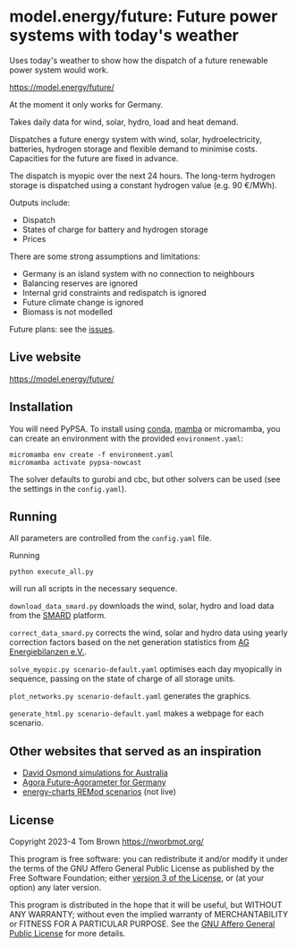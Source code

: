 
# model.energy/future: Future power systems with today's weather

Uses today's weather to show how the dispatch of a future renewable
power system would work.

<https://model.energy/future/>

At the moment it only works for Germany.

Takes daily data for wind, solar, hydro, load and heat demand.

Dispatches a future energy system with wind, solar, hydroelectricity,
batteries, hydrogen storage and flexible demand to minimise costs. Capacities for
the future are fixed in advance.

The dispatch is myopic over the next 24 hours. The long-term hydrogen
storage is dispatched using a constant hydrogen value (e.g. 90 €/MWh).

Outputs include:

- Dispatch
- States of charge for battery and hydrogen storage
- Prices

There are some strong assumptions and limitations:

- Germany is an island system with no connection to neighbours
- Balancing reserves are ignored
- Internal grid constraints and redispatch is ignored
- Future climate change is ignored
- Biomass is not modelled


Future plans: see the [issues](https://github.com/PyPSA/nowcast/issues).

## Live website

<https://model.energy/future/>

## Installation

You will need PyPSA. To install using
[conda](https://docs.conda.io/en/latest/),
[mamba](https://mamba.readthedocs.io/en/latest/) or micromamba, you
can create an environment with the provided `environment.yaml`:


    micromamba env create -f environment.yaml
    micromamba activate pypsa-nowcast


The solver defaults to gurobi and cbc, but other solvers can be used (see the
settings in the `config.yaml`).

## Running

All parameters are controlled from the `config.yaml` file.

Running

	python execute_all.py

will run all scripts in the necessary sequence.

`download_data_smard.py` downloads the wind, solar, hydro and load data from the
[SMARD](https://www.smard.de/) platform.

`correct_data_smard.py` corrects the wind, solar and hydro data using
yearly correction factors based on the net generation statistics from
[AG Energiebilanzen
e.V.](https://ag-energiebilanzen.de/daten-und-fakten/zusatzinformationen/).

`solve_myopic.py scenario-default.yaml` optimises each day myopically in sequence, passing
on the state of charge of all storage units.

`plot_networks.py scenario-default.yaml` generates the graphics.

`generate_html.py scenario-default.yaml` makes a webpage for each scenario.


## Other websites that served as an inspiration

- [David Osmond simulations for Australia](https://reneweconomy.com.au/a-near-100-per-cent-renewables-grid-is-well-within-reach-and-with-little-storage/)
- [Agora Future-Agorameter for Germany](https://www.agora-energiewende.de/service/agorameter)
- [energy-charts REMod scenarios](https://www.energy-charts.info/charts/remod_installed_power/chart.htm?l=en&c=DE) (not live)


## License

Copyright 2023-4 Tom Brown <https://nworbmot.org/>

This program is free software: you can redistribute it and/or modify
it under the terms of the GNU Affero General Public License as
published by the Free Software Foundation; either [version 3 of the
License](LICENSE.txt), or (at your option) any later version.

This program is distributed in the hope that it will be useful, but
WITHOUT ANY WARRANTY; without even the implied warranty of
MERCHANTABILITY or FITNESS FOR A PARTICULAR PURPOSE.  See the [GNU
Affero General Public License](LICENSE.txt) for more details.
